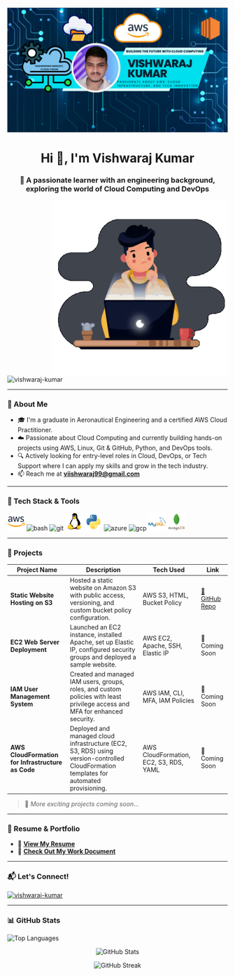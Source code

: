 ![GitHub Banner](https://github.com/vishwaraj-kumar/vishwaraj-kumar/blob/main/GitHub%20Banner.png)

<h1 align="center">Hi 👋, I'm Vishwaraj Kumar</h1>
<h3 align="center">🚀 A passionate learner with an engineering background, exploring the world of Cloud Computing and DevOps</h3>

<img align="right" src="Coder.gif" alt="Coder Gif Image" width="400">

<p align="left"> 
  <img src="https://komarev.com/ghpvc/?username=vishwaraj-kumar&label=Profile%20views&color=0e75b6&style=flat" alt="vishwaraj-kumar" />
</p>

---

### 🚀 About Me

- 🎓 I'm a graduate in Aeronautical Engineering and a certified AWS Cloud Practitioner.
- ☁️ Passionate about Cloud Computing and currently building hands-on projects using AWS, Linux, Git & GitHub, Python, and DevOps tools.
- 🔍 Actively looking for entry-level roles in Cloud, DevOps, or Tech Support where I can apply my skills and grow in the tech industry.
- 📫 Reach me at **viishwaraj99@gmail.com**

---

### 🧰 Tech Stack & Tools
<p align="left">
  <img src="https://raw.githubusercontent.com/devicons/devicon/master/icons/amazonwebservices/amazonwebservices-original-wordmark.svg" alt="aws" width="40" height="40"/>
  <img src="https://www.vectorlogo.zone/logos/gnu_bash/gnu_bash-icon.svg" alt="bash" width="40" height="40"/>
  <img src="https://www.vectorlogo.zone/logos/git-scm/git-scm-icon.svg" alt="git" width="40" height="40"/>
  <img src="https://raw.githubusercontent.com/devicons/devicon/master/icons/linux/linux-original.svg" alt="linux" width="40" height="40"/>
  <img src="https://raw.githubusercontent.com/devicons/devicon/master/icons/python/python-original.svg" alt="python" width="40" height="40"/>
  <img src="https://www.vectorlogo.zone/logos/microsoft_azure/microsoft_azure-icon.svg" alt="azure" width="40" height="40"/>
  <img src="https://www.vectorlogo.zone/logos/google_cloud/google_cloud-icon.svg" alt="gcp" width="40" height="40"/>
  <img src="https://raw.githubusercontent.com/devicons/devicon/master/icons/mysql/mysql-original-wordmark.svg" alt="mysql" width="40" height="40"/>
  <img src="https://raw.githubusercontent.com/devicons/devicon/master/icons/mongodb/mongodb-original-wordmark.svg" alt="mongodb" width="40" height="40"/>
</p>

---

### 🧠 Projects

| Project Name | Description | Tech Used | Link |
|--------------|-------------|-----------|------|
| **Static Website Hosting on S3** | Hosted a static website on Amazon S3 with public access, versioning, and custom bucket policy configuration. | AWS S3, HTML, Bucket Policy | [🔗 GitHub Repo](https://github.com/vishwaraj-kumar/aws-s3-static-website-hosting) |
| **EC2 Web Server Deployment** | Launched an EC2 instance, installed Apache, set up Elastic IP, configured security groups and deployed a sample website. | AWS EC2, Apache, SSH, Elastic IP | 🚧 Coming Soon |
| **IAM User Management System** | Created and managed IAM users, groups, roles, and custom policies with least privilege access and MFA for enhanced security. | AWS IAM, CLI, MFA, IAM Policies | 🚧 Coming Soon |
| **AWS CloudFormation for Infrastructure as Code** | Deployed and managed cloud infrastructure (EC2, S3, RDS) using version-controlled CloudFormation templates for automated provisioning. | AWS CloudFormation, EC2, S3, RDS, YAML | 🚧 Coming Soon |

> 📌 *More exciting projects coming soon...*

---

### 📄 Resume & Portfolio

- 🔗 [**View My Resume**](https://drive.google.com/file/d/1CJWnYY-ZkDYeyAULhP53-vIkRce7xHg0/view?usp=drive_link)
- 🎯 [**Check Out My Work Document**](https://drive.google.com/drive/folders/1ZKGNHpDg2abriMsUlqO4X9jfoaSDJs7w?usp=drive_link)

---

### 📬 Let's Connect!

<a href="https://linkedin.com/in/vishwaraj-kumar" target="blank">
  <img align="center" src="https://raw.githubusercontent.com/rahuldkjain/github-profile-readme-generator/master/src/images/icons/Social/linked-in-alt.svg" alt="vishwaraj-kumar" height="30" width="40" />
</a>

---

### 📊 GitHub Stats

<p align="left">
  <img src="https://github-readme-stats.vercel.app/api/top-langs?username=vishwaraj-kumar&show_icons=true&locale=en&layout=compact" alt="Top Languages" />
</p>
<p align="center">
  <img src="https://github-readme-stats.vercel.app/api?username=vishwaraj-kumar&show_icons=true&locale=en" alt="GitHub Stats" />
</p>
<p align="center">
  <img src="https://github-readme-streak-stats.herokuapp.com/?user=vishwaraj-kumar" alt="GitHub Streak" />
</p>
